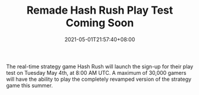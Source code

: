﻿---
title: "Remade Hash Rush Play Test Coming Soon"
date: 2021-05-01T21:57:40+08:00
lastmod: 2021-05-01T16:45:40+08:00
draft: false
authors: ["Weary"]
description: "The real-time strategy game Hash Rush will launch the sign-up for their play test on Tuesday May 4th, at 8:00 AM UTC. A maximum of 30,000 gamers will have the ability to play the completely revamped version of the strategy game this summer."
featuredImage: "remade-hash-rush-play-test-coming-soon.png"
tags: ["Virtual World","Play to Earn"]
categories: ["news"]
news: ["Virtual World"]
weight: 
lightgallery: true
pinned: false
recommend: false
recommend1: false
---

The real-time strategy game Hash Rush will launch the sign-up for their play test on Tuesday May 4th, at 8:00 AM UTC. A maximum of 30,000 gamers will have the ability to play the completely revamped version of the strategy game this summer.

<!--more-->

